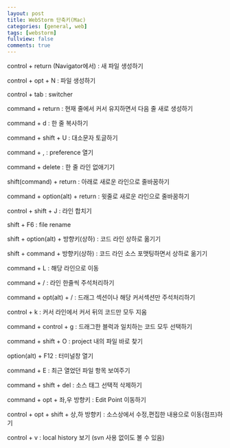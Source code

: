 ```yaml
---
layout: post
title: WebStorm 단축키(Mac)
categories: [general, web]
tags: [webstorm]
fullview: false
comments: true
---
```


control + return (Navigator에서) : 새 파일 생성하기

control + opt + N : 파일 생성하기

control + tab : switcher

command + return : 현재 줄에서 커서 유지하면서 다음 줄 새로 생성하기

command + d : 한 줄 복사하기

command + shift + U : 대소문자 토글하기

command + , : preference 열기

command + delete : 한 줄 라인 없애기기

shift(command) + return : 아래로 새로운 라인으로 줄바꿈하기

command + option(alt) +  return : 윗줄로 새로운 라인으로 줄바꿈하기

control + shift + J : 라인 합치기

shift + F6 : file rename

shift + option(alt) + 방향키(상하) : 코드 라인 상하로 옮기기

shift + command + 방향키(상하) : 코드 라인 소스 포맷팅하면서 상하로 옮기기

command + L : 해당 라인으로 이동

command + / : 라인 한줄씩 주석처리하기

command + opt(alt) + / : 드래그 섹션이나 해당 커서섹션만 주석처리하기

control + k : 커서 라인에서 커서 뒤의 코드만 모두 지움

command + control + g : 드래그한 블럭과 일치하는 코드 모두 선택하기

command + shift + O : project 내의 파일 바로 찾기

option(alt) + F12 : 터미널창 열기

command + E : 최근 열었던 파일 항목 보여주기

command + shift + del : 소스 태그 선택적 삭제하기

command + opt + 좌,우 방향키  : Edit  Point 이동하기

control + opt + shift + 상,하 방향키 : 소스상에서 수정,편집한 내용으로 이동(점프)하기

control + v : local history 보기 (svn 사용 없이도 볼 수 있음)
